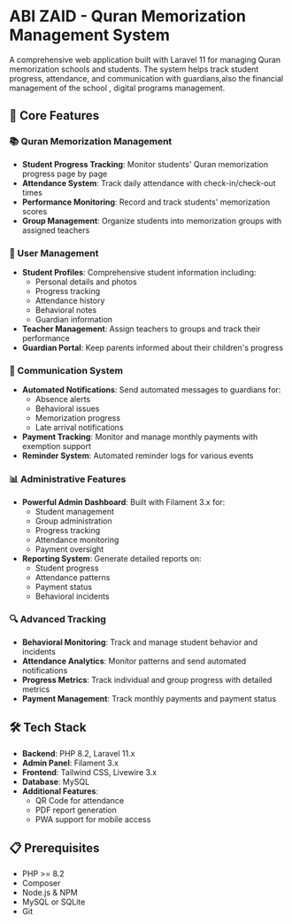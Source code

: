 # ABI ZAID - Quran Memorization Management System

A comprehensive web application built with Laravel 11 for managing Quran memorization schools and students. The system helps track student progress, attendance, and communication with guardians,also the financial management of the school , digital programs management.

## 🎯 Core Features

### 📚 Quran Memorization Management
- **Student Progress Tracking**: Monitor students' Quran memorization progress page by page
- **Attendance System**: Track daily attendance with check-in/check-out times
- **Performance Monitoring**: Record and track students' memorization scores
- **Group Management**: Organize students into memorization groups with assigned teachers

### 👥 User Management
- **Student Profiles**: Comprehensive student information including:
  - Personal details and photos
  - Progress tracking
  - Attendance history
  - Behavioral notes
  - Guardian information
- **Teacher Management**: Assign teachers to groups and track their performance
- **Guardian Portal**: Keep parents informed about their children's progress

### 📱 Communication System
- **Automated Notifications**: Send automated messages to guardians for:
  - Absence alerts
  - Behavioral issues
  - Memorization progress
  - Late arrival notifications
- **Payment Tracking**: Monitor and manage monthly payments with exemption support
- **Reminder System**: Automated reminder logs for various events

### 📊 Administrative Features
- **Powerful Admin Dashboard**: Built with Filament 3.x for:
  - Student management
  - Group administration
  - Progress tracking
  - Attendance monitoring
  - Payment oversight
- **Reporting System**: Generate detailed reports on:
  - Student progress
  - Attendance patterns
  - Payment status
  - Behavioral incidents

### 🔍 Advanced Tracking
- **Behavioral Monitoring**: Track and manage student behavior and incidents
- **Attendance Analytics**: Monitor patterns and send automated notifications
- **Progress Metrics**: Track individual and group progress with detailed metrics
- **Payment Management**: Track monthly payments and payment status

## 🛠️ Tech Stack

- **Backend**: PHP 8.2, Laravel 11.x
- **Admin Panel**: Filament 3.x
- **Frontend**: Tailwind CSS, Livewire 3.x
- **Database**: MySQL
- **Additional Features**: 
  - QR Code for attendance
  - PDF report generation
  - PWA support for mobile access

## 📋 Prerequisites

- PHP >= 8.2
- Composer
- Node.js & NPM
- MySQL or SQLite
- Git
